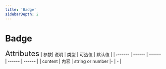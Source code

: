 ```yaml
---
title: 'Badge'
sidebarDepth: 2
---
```

# Badge

<ClientOnly>
  <zhui-badge/>
<font size=5>Attributes</font>
| 参数| 说明 | 类型 | 可选值 | 默认值 |
| :------ | ------ | ------ | ------ | ------ |
| content | 内容 | string or number |- | - |
</ClientOnly>